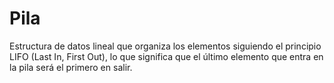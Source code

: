 # Pila
Estructura de datos lineal que organiza los elementos siguiendo el principio LIFO (Last In, First Out), lo que significa que el último elemento que entra en la pila será el primero en salir.
